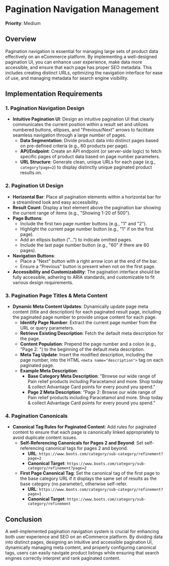 
# Pagination Navigation Management

**Priority**: Medium

## Overview

Pagination navigation is essential for managing large sets of product data effectively on an eCommerce platform. By implementing a well-designed pagination UI, you can enhance user experience, make data more accessible, and ensure that each page has proper SEO metadata. This includes creating distinct URLs, optimizing the navigation interface for ease of use, and managing metadata for search engine visibility.

## Implementation Requirements

### 1. Pagination Navigation Design

- **Intuitive Pagination UI**: Design an intuitive pagination UI that clearly communicates the current position within a result set and utilizes numbered buttons, ellipses, and "Previous/Next" arrows to facilitate seamless navigation through a large number of pages.
  - **Data Segmentation**: Divide product data into distinct pages based on pre-defined criteria (e.g., 60 products per page).
  - **API/Endpoint**: Create an API endpoint (or server-side logic) to fetch specific pages of product data based on page number parameters.
  - **URL Structure**: Generate clean, unique URLs for each page (e.g., `category?page=2`) to display distinctly unique paginated product results on.

### 2. Pagination UI Design

- **Horizontal Bar**: Place all pagination elements within a horizontal bar for a streamlined look and easy accessibility.
- **Result Count**: Display a text element above the pagination bar showing the current range of items (e.g., "Showing 1-20 of 500").
- **Page Buttons**:
  - Include the first two page number buttons (e.g., "1" and "2").
  - Highlight the current page number button (e.g., "1" if on the first page).
  - Add an ellipsis button ("...") to indicate omitted pages.
  - Include the last page number button (e.g., "60" if there are 60 pages).
- **Navigation Buttons**:
  - Place a "Next" button with a right arrow icon at the end of the bar.
  - Ensure a "Previous" button is present when not on the first page.
- **Accessibility and Customizability**: The pagination interface should be fully accessible, adhering to ARIA standards, and customizable to fit various design requirements.

### 3. Pagination Page Titles & Meta Content

- **Dynamic Meta Content Updates**: Dynamically update page meta content (title and description) for each paginated result page, including the paginated page number to provide unique content for each page.
  - **Identify Page Number**: Extract the current page number from the URL or query parameters.
  - **Retrieve Existing Description**: Fetch the default meta description for the page.
  - **Content Population**: Prepend the page number and a colon (e.g., "Page 2: ") to the beginning of the default meta description.
  - **Meta Tag Update**: Insert the modified description, including the page number, into the HTML `<meta name="description">` tag on each paginated page.
  - **Example Meta Description**:
    - **Base Category Meta Description**: "Browse our wide range of Pain relief products including Paracetamol and more. Shop today & collect Advantage Card points for every pound you spend."
    - **Page 2 Meta Description**: "Page 2: Browse our wide range of Pain relief products including Paracetamol and more. Shop today & collect Advantage Card points for every pound you spend."

### 4. Pagination Canonicals

- **Canonical Tag Rules for Paginated Content**: Add rules for paginated content to ensure that each page is canonically linked appropriately to avoid duplicate content issues.
  - **Self-Referencing Canonicals for Pages 2 and Beyond**: Set self-referencing canonical tags for pages 2 and beyond.
    - **URL**: `https://www.boots.com/category/sub-category/refinement?page=2`
    - **Canonical Target**: `https://www.boots.com/category/sub-category/refinement?page=2`
  - **First Page Canonical Tag**: Set the canonical tag of the first page to the base category URL if it displays the same set of results as the base category (no parameter), otherwise self-refer.
    - **URL**: `https://www.boots.com/category/sub-category/refinement?page=1`
    - **Canonical Target**: `https://www.boots.com/category/sub-category/refinement`

## Conclusion

A well-implemented pagination navigation system is crucial for enhancing both user experience and SEO on an eCommerce platform. By dividing data into distinct pages, designing an intuitive and accessible pagination UI, dynamically managing meta content, and properly configuring canonical tags, users can easily navigate product listings while ensuring that search engines correctly interpret and rank paginated content.
